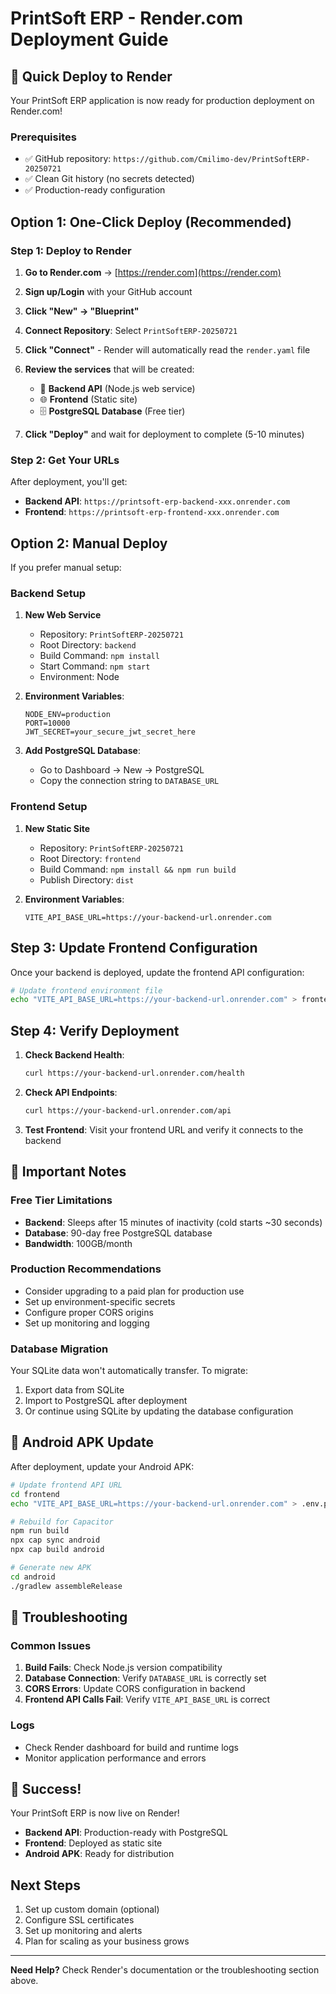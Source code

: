 # PrintSoft ERP - Render.com Deployment Guide

## 🚀 Quick Deploy to Render

Your PrintSoft ERP application is now ready for production deployment on Render.com!

### Prerequisites
- ✅ GitHub repository: `https://github.com/Cmilimo-dev/PrintSoftERP-20250721`
- ✅ Clean Git history (no secrets detected)
- ✅ Production-ready configuration

## Option 1: One-Click Deploy (Recommended)

### Step 1: Deploy to Render
1. **Go to Render.com** → [https://render.com](https://render.com)
2. **Sign up/Login** with your GitHub account
3. **Click "New" → "Blueprint"**
4. **Connect Repository**: Select `PrintSoftERP-20250721`
5. **Click "Connect"** - Render will automatically read the `render.yaml` file
6. **Review the services** that will be created:
   - 📡 **Backend API** (Node.js web service)
   - 🌐 **Frontend** (Static site)
   - 🗄️ **PostgreSQL Database** (Free tier)

7. **Click "Deploy"** and wait for deployment to complete (5-10 minutes)

### Step 2: Get Your URLs
After deployment, you'll get:
- **Backend API**: `https://printsoft-erp-backend-xxx.onrender.com`
- **Frontend**: `https://printsoft-erp-frontend-xxx.onrender.com`

## Option 2: Manual Deploy

If you prefer manual setup:

### Backend Setup
1. **New Web Service**
   - Repository: `PrintSoftERP-20250721`
   - Root Directory: `backend`
   - Build Command: `npm install`
   - Start Command: `npm start`
   - Environment: Node

2. **Environment Variables**:
   ```
   NODE_ENV=production
   PORT=10000
   JWT_SECRET=your_secure_jwt_secret_here
   ```

3. **Add PostgreSQL Database**:
   - Go to Dashboard → New → PostgreSQL
   - Copy the connection string to `DATABASE_URL`

### Frontend Setup
1. **New Static Site**
   - Repository: `PrintSoftERP-20250721`
   - Root Directory: `frontend`
   - Build Command: `npm install && npm run build`
   - Publish Directory: `dist`

2. **Environment Variables**:
   ```
   VITE_API_BASE_URL=https://your-backend-url.onrender.com
   ```

## Step 3: Update Frontend Configuration

Once your backend is deployed, update the frontend API configuration:

```bash
# Update frontend environment file
echo "VITE_API_BASE_URL=https://your-backend-url.onrender.com" > frontend/.env.production
```

## Step 4: Verify Deployment

1. **Check Backend Health**:
   ```bash
   curl https://your-backend-url.onrender.com/health
   ```

2. **Check API Endpoints**:
   ```bash
   curl https://your-backend-url.onrender.com/api
   ```

3. **Test Frontend**: Visit your frontend URL and verify it connects to the backend

## 🎯 Important Notes

### Free Tier Limitations
- **Backend**: Sleeps after 15 minutes of inactivity (cold starts ~30 seconds)
- **Database**: 90-day free PostgreSQL database
- **Bandwidth**: 100GB/month

### Production Recommendations
- Consider upgrading to a paid plan for production use
- Set up environment-specific secrets
- Configure proper CORS origins
- Set up monitoring and logging

### Database Migration
Your SQLite data won't automatically transfer. To migrate:
1. Export data from SQLite
2. Import to PostgreSQL after deployment
3. Or continue using SQLite by updating the database configuration

## 📱 Android APK Update

After deployment, update your Android APK:

```bash
# Update frontend API URL
cd frontend
echo "VITE_API_BASE_URL=https://your-backend-url.onrender.com" > .env.production

# Rebuild for Capacitor
npm run build
npx cap sync android
npx cap build android

# Generate new APK
cd android
./gradlew assembleRelease
```

## 🔧 Troubleshooting

### Common Issues
1. **Build Fails**: Check Node.js version compatibility
2. **Database Connection**: Verify `DATABASE_URL` is correctly set
3. **CORS Errors**: Update CORS configuration in backend
4. **Frontend API Calls Fail**: Verify `VITE_API_BASE_URL` is correct

### Logs
- Check Render dashboard for build and runtime logs
- Monitor application performance and errors

## 🎉 Success!

Your PrintSoft ERP is now live on Render! 

- **Backend API**: Production-ready with PostgreSQL
- **Frontend**: Deployed as static site
- **Android APK**: Ready for distribution

## Next Steps
1. Set up custom domain (optional)
2. Configure SSL certificates
3. Set up monitoring and alerts
4. Plan for scaling as your business grows

---

**Need Help?** Check Render's documentation or the troubleshooting section above.

